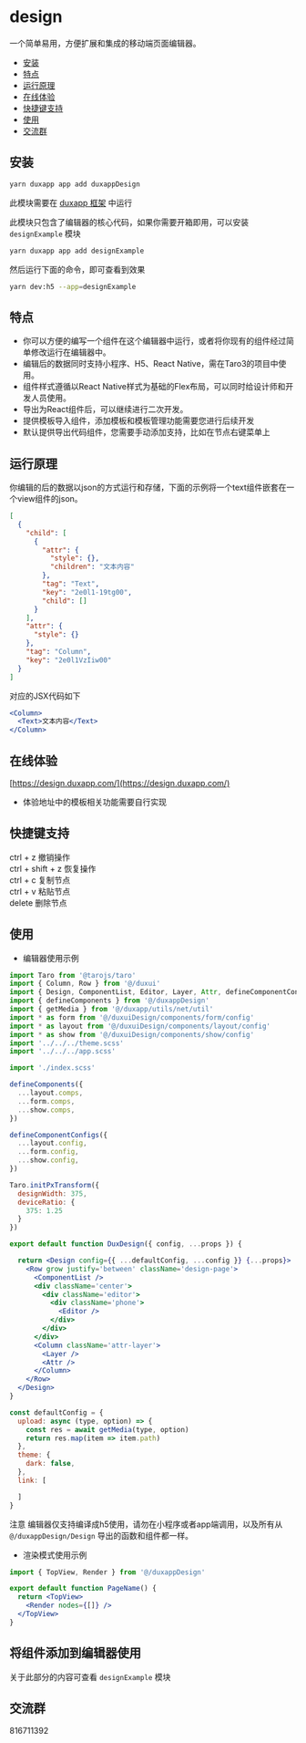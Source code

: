 # design

一个简单易用，方便扩展和集成的移动端页面编辑器。  
* [安装](#install)
* [特点](#feature)
* [运行原理](#principle)
* [在线体验](#example)
* [快捷键支持](#hot-key)
* [使用](#use)
* [交流群](#group)

## <a name='install'></a>安装

```bash
yarn duxapp app add duxappDesign
```
此模块需要在 [duxapp 框架](https://duxapp.com) 中运行

此模块只包含了编辑器的核心代码，如果你需要开箱即用，可以安装 `designExample` 模块

```bash
yarn duxapp app add designExample
```

然后运行下面的命令，即可查看到效果
```bash
yarn dev:h5 --app=designExample
```

## <a name='feature'></a>特点

- 你可以方便的编写一个组件在这个编辑器中运行，或者将你现有的组件经过简单修改运行在编辑器中。
- 编辑后的数据同时支持小程序、H5、React Native，需在Taro3的项目中使用。
- 组件样式遵循以React Native样式为基础的Flex布局，可以同时给设计师和开发人员使用。
- 导出为React组件后，可以继续进行二次开发。
- 提供模板导入组件，添加模板和模板管理功能需要您进行后续开发
- 默认提供导出代码组件，您需要手动添加支持，比如在节点右键菜单上

## <a name='principle'></a>运行原理

你编辑的后的数据以json的方式运行和存储，下面的示例将一个text组件嵌套在一个view组件的json。
```json
[
  {
    "child": [
      {
        "attr": {
          "style": {},
          "children": "文本内容"
        },
        "tag": "Text",
        "key": "2e0l1-19tg00",
        "child": []
      }
    ],
    "attr": {
      "style": {}
    },
    "tag": "Column",
    "key": "2e0l1VzIiw00"
  }
]
```
对应的JSX代码如下
```jsx
<Column>
  <Text>文本内容</Text>
</Column>
```

## <a name='example'></a>在线体验

[https://design.duxapp.com/](https://design.duxapp.com/)

- 体验地址中的模板相关功能需要自行实现

## <a name='hot-key'></a>快捷键支持

ctrl + z 撤销操作  
ctrl + shift + z 恢复操作  
ctrl + c 复制节点  
ctrl + v 粘贴节点  
delete 删除节点

## <a name='use'></a>使用

- 编辑器使用示例

```jsx
import Taro from '@tarojs/taro'
import { Column, Row } from '@/duxui'
import { Design, ComponentList, Editor, Layer, Attr, defineComponentConfigs } from '@/duxappDesign/Design'
import { defineComponents } from '@/duxappDesign'
import { getMedia } from '@/duxapp/utils/net/util'
import * as form from '@/duxuiDesign/components/form/config'
import * as layout from '@/duxuiDesign/components/layout/config'
import * as show from '@/duxuiDesign/components/show/config'
import '../../../theme.scss'
import '../../../app.scss'

import './index.scss'

defineComponents({
  ...layout.comps,
  ...form.comps,
  ...show.comps,
})

defineComponentConfigs({
  ...layout.config,
  ...form.config,
  ...show.config,
})

Taro.initPxTransform({
  designWidth: 375,
  deviceRatio: {
    375: 1.25
  }
})

export default function DuxDesign({ config, ...props }) {

  return <Design config={{ ...defaultConfig, ...config }} {...props}>
    <Row grow justify='between' className='design-page'>
      <ComponentList />
      <div className='center'>
        <div className='editor'>
          <div className='phone'>
            <Editor />
          </div>
        </div>
      </div>
      <Column className='attr-layer'>
        <Layer />
        <Attr />
      </Column>
    </Row>
  </Design>
}

const defaultConfig = {
  upload: async (type, option) => {
    const res = await getMedia(type, option)
    return res.map(item => item.path)
  },
  theme: {
    dark: false,
  },
  link: [

  ]
}

```
  
注意 编辑器仅支持编译成h5使用，请勿在小程序或者app端调用，以及所有从 `@/duxappDesign/Design` 导出的函数和组件都一样。

- 渲染模式使用示例

```jsx
import { TopView, Render } from '@/duxappDesign'

export default function PageName() {
  return <TopView>
    <Render nodes={[]} />
  </TopView>
}
```

## 将组件添加到编辑器使用

关于此部分的内容可查看 `designExample` 模块 

## <a name='group'></a>交流群

816711392
